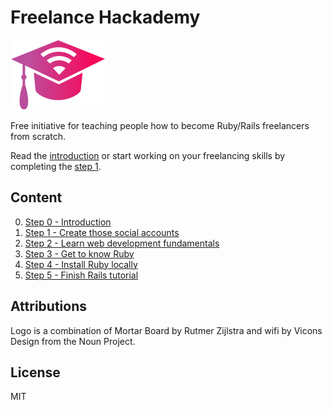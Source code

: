 # Freelance Hackademy

![/logo.svg](/logo.svg)

Free initiative for teaching people how to become Ruby/Rails freelancers from scratch.

Read the [introduction](/intro.md) or start working
on your freelancing skills by completing the [step 1](/steps/1.md).

## Content

0. [Step 0 - Introduction](/steps/0.md)
1. [Step 1 - Create those social accounts](/steps/1.md)
2. [Step 2 - Learn web development fundamentals](/steps/2.md)
3. [Step 3 - Get to know Ruby](/steps/3.md)
4. [Step 4 - Install Ruby locally](/steps/4.md)
5. [Step 5 - Finish Rails tutorial](/steps/5.md)

## Attributions

Logo is a combination of Mortar Board by Rutmer Zijlstra and wifi by Vicons Design from the Noun Project.

## License

MIT
